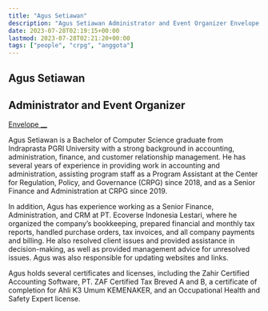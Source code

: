 ```yaml
---
title: "Agus Setiawan"
description: "Agus Setiawan Administrator and Event Organizer Envelope Agus Setiawan is a Bachelor of Computer Science graduate from Indraprasta PGRI University with a strong background in accounting, administratio"
date: 2023-07-28T02:19:15+00:00
lastmod: 2023-07-28T02:21:20+00:00
tags: ["people", "crpg", "anggota"]
---
```


## Agus Setiawan

## Administrator and Event Organizer

[ Envelope __](../cdn-cgi/l/email-protection.html#68090f1d1b280b1a180f4601060e07)

Agus Setiawan is a Bachelor of Computer Science graduate from Indraprasta PGRI University with a strong background in accounting, administration, finance, and customer relationship management. He has several years of experience in providing work in accounting and administration, assisting program staff as a Program Assistant at the Center for Regulation, Policy, and Governance (CRPG) since 2018, and as a Senior Finance and Administration at CRPG since 2019.

In addition, Agus has experience working as a Senior Finance, Administration, and CRM at PT. Ecoverse Indonesia Lestari, where he organized the company’s bookkeeping, prepared financial and monthly tax reports, handled purchase orders, tax invoices, and all company payments and billing. He also resolved client issues and provided assistance in decision-making, as well as provided management advice for unresolved issues. Agus was also responsible for updating websites and links.

Agus holds several certificates and licenses, including the Zahir Certified Accounting Software, PT. ZAF Certified Tax Breved A and B, a certificate of completion for Ahli K3 Umum KEMENAKER, and an Occupational Health and Safety Expert license.